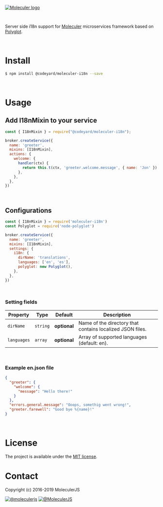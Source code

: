 [![Moleculer logo](http://moleculer.services/images/banner.png)](https://github.com/moleculerjs/moleculer)

<br>

Server side i18n support for [Moleculer](https://moleculer.services/) microservices framework based on [Polyglot](https://www.npmjs.com/package/node-polyglot).

<br>

# Install

```bash
$ npm install @codeyard/moleculer-i18n --save
```

<br>

# Usage

## Add I18nMixin to your service

```js
const { I18nMixin } = require("@codeyard/moleculer-i18n");

broker.createService({
  name: 'greeter',
  mixins: [I18nMixin],
  actions: {
    welcome: {
      handler(ctx) {
        return this.t(ctx, 'greeter.welcome.message', { name: 'Jon' })
      },
    },
  },
})
```

<br>

## Configurations

```js
const { I18nMixin } = require('moleculer-i18n')
const Polyglot = require('node-polyglot')

broker.createService({
  name: 'greeter',
  mixins: [I18nMixin],
  settings: {
    i18n: {
      dirName: 'translations',
      languages: ['en', 'es'],
      polyglot: new Polyglot(),
    },
  },
})
```

<br>

### Setting fields
| Property | Type | Default | Description |
| -------- | ---- | ------- | ----------- |
| `dirName` | `string` | **optional** | Name of the directory that contains localized JSON files. |
| `languages` | `array` | **optional** | Array of supported languages (default: en). |

<br>

### Example en.json file

```json
{
  "greeter": {
    "welcome": {
      "message": "Hello there!"
    }
  },
  "errors.general.message": "Ooops, somethig went wrong!",
  "greeter.farewell": "Good bye %{name}!"
}
```

<br>

# License

The project is available under the [MIT license](./LICENSE).

# Contact

Copyright (c) 2016-2019 MoleculerJS

[![@moleculerjs](https://img.shields.io/badge/github-moleculerjs-green.svg)](https://github.com/moleculerjs) [![@MoleculerJS](https://img.shields.io/badge/twitter-MoleculerJS-blue.svg)](https://twitter.com/MoleculerJS)
